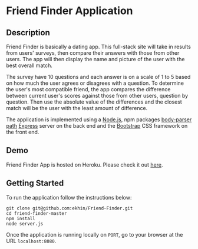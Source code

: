 # Friend Finder Application

## Description

Friend Finder is basically a dating app. This full-stack site will take in results from users' surveys, then compare their answers with those from other users. The app will then display the name and picture of the user with the best overall match. 

The survey have 10 questions and each answer is on a scale of 1 to 5 based on how much the user agrees or disagrees with a question. To determine the user's most compatible friend, the app compares the difference between current user's scores against those from other users, question by question. Then use the absolute value of the differences and the closest match will be the user with the least amount of difference.

The application is implemented using a [Node.js](https://nodejs.org/en/), npm packages [body-parser](https://www.npmjs.com/package/body-parser) [path](https://www.npmjs.com/package/path) [Express](https://expressjs.com/) server on the back end and the [Bootstrap](https://getbootstrap.com/) CSS framework on the front end.

## Demo
	
Friend Finder App is hosted on Heroku. Please check it out [here](https://ancient-lake-68081.herokuapp.com/).

## Getting Started

To run the application follow the instructions below:

	git clone git@github.com:ekhin/Friend-Finder.git
	cd friend-finder-master
	npm install
    node server.js
	
Once the application is running locally on `PORT`, go to your browser at the URL `localhost:8080`.